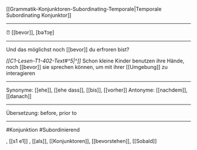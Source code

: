 [[Grammatik-Konjunktoren-Subordinating-Temporale|Temporale Subordinating Konjunktor]]

---
⏰ [[bevor]], [bəˈfɔɐ̯]

---
Und das möglichst noch [[bevor]] du erfroren bist?

*[[C1-Lesen-T1-402-Text#^5|^]]* Schon kleine Kinder benutzen ihre Hände, noch [[bevor]] sie sprechen können, um mit ihrer [[Umgebung]] zu interagieren

---
Synonyme: [[ehe]], [[ehe dass]], [[bis]], [[vorher]]
Antonyme: [[nachdem]], [[danach]]

---
Übersetzung: before, prior to

---
#Konjunktion #Subordinierend

, [[s1 e1]]
, [[als]], [[Konjunktoren]], [[bevorstehen]], [[Sobald]]